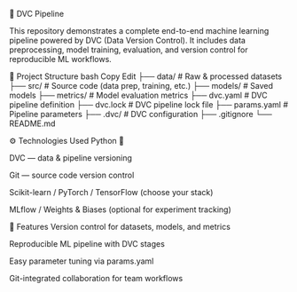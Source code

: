 🚀 DVC Pipeline 


This repository demonstrates a complete end-to-end machine learning pipeline powered by DVC (Data Version Control). It includes data preprocessing, model training, evaluation, and version control for reproducible ML workflows.


📁 Project Structure
bash
Copy
Edit
├── data/                  # Raw & processed datasets
├── src/                   # Source code (data prep, training, etc.)
├── models/                # Saved models
├── metrics/               # Model evaluation metrics
├── dvc.yaml               # DVC pipeline definition
├── dvc.lock               # DVC pipeline lock file
├── params.yaml            # Pipeline parameters
├── .dvc/                  # DVC configuration
├── .gitignore
└── README.md


⚙️ Technologies Used
Python 🐍

DVC — data & pipeline versioning

Git — source code version control

Scikit-learn / PyTorch / TensorFlow (choose your stack)

MLflow / Weights & Biases (optional for experiment tracking)




📌 Features
Version control for datasets, models, and metrics

Reproducible ML pipeline with DVC stages

Easy parameter tuning via params.yaml

Git-integrated collaboration for team workflows

